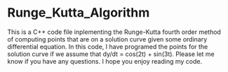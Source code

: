 # Runge_Kutta_Algorithm
This is a C++ code file inplementing the Runge-Kutta fourth order method of computing points that are on a solution curve given some ordinary differential equation. In this code, I have programed the points for the solution curve if we assume that dy/dt = cos(2t) + sin(3t). 
Please let me know if you have any questions. I hope you enjoy reading my code. 
